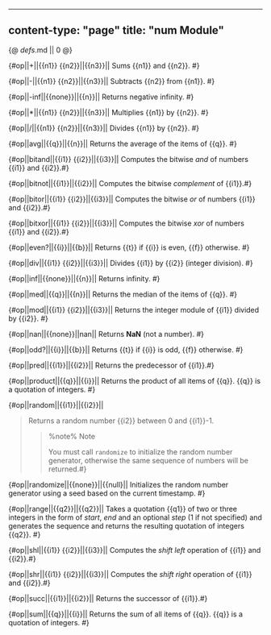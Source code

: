 -----
content-type: "page"
title: "num Module"
-----
{@ _defs_.md || 0 @}

{#op||+||{{n1}} {{n2}}||{{n3}}||
Sums {{n1}} and {{n2}}. #}

{#op||-||{{n1}} {{n2}}||{{n3}}||
Subtracts {{n2}} from {{n1}}. #}

{#op||-inf||{{none}}||{{n}}||
Returns negative infinity. #}

{#op||\*||{{n1}} {{n2}}||{{n3}}||
Multiplies {{n1}} by {{n2}}. #}

{#op||/||{{n1}} {{n2}}||{{n3}}||
Divides {{n1}} by {{n2}}. #}

{#op||avg||{{q}}||{{n}}||
Returns the average of the items of {{q}}. #}

{#op||bitand||{{i1}} {{i2}}||{{i3}}||
Computes the bitwise *and* of numbers {{i1}} and {{i2}}.#}

{#op||bitnot||{{i1}}||{{i2}}||
Computes the bitwise *complement* of {{i1}}.#}

{#op||bitor||{{i1}} {{i2}}||{{i3}}||
Computes the bitwise *or* of numbers {{i1}} and {{i2}}.#}

{#op||bitxor||{{i1}} {{i2}}||{{i3}}||
Computes the bitwise *xor* of numbers {{i1}} and {{i2}}.#}

{#op||even?||{{i}}||{{b}}||
Returns {{t}} if {{i}} is even, {{f}} otherwise. #}

{#op||div||{{i1}} {{i2}}||{{i3}}||
Divides {{i1}} by {{i2}} (integer division). #}

{#op||inf||{{none}}||{{n}}||
Returns infinity. #}

{#op||med||{{q}}||{{n}}||
Returns the median of the items of {{q}}. #}

{#op||mod||{{i1}} {{i2}}||{{i3}}||
Returns the integer module of {{i1}} divided by {{i2}}. #}

{#op||nan||{{none}}||nan||
Returns **NaN** (not a number). #}

{#op||odd?||{{i}}||{{b}}||
Returns {{t}} if {{i}} is odd, {{f}} otherwise. #}

{#op||pred||{{i1}}||{{i2}}||
Returns the predecessor of {{i1}}.#}

{#op||product||{{q}}||{{i}}||
Returns the product of all items of {{q}}. {{q}} is a quotation of integers. #}

{#op||random||{{i1}}||{{i2}}||
> Returns a random number {{i2}} between 0 and {{i1}}-1. 
> 
> > %note%
> > Note
> > 
> > You must call `randomize` to initialize the random number generator, otherwise the same sequence of numbers will be returned.#}

{#op||randomize||{{none}}||{{null}||
Initializes the random number generator using a seed based on the current timestamp. #}

{#op||range||{{q2}}||{{q2}}||
Takes a quotation {{q1}} of two or three integers in the form of *start*, *end* and an optional *step* (1 if not specified) and generates the sequence and returns the resulting quotation of integers {{q2}}. #}

{#op||shl||{{i1}} {{i2}}||{{i3}}||
Computes the *shift left* operation of {{i1}} and {{i2}}.#}

{#op||shr||{{i1}} {{i2}}||{{i3}}||
Computes the *shift right* operation of {{i1}} and {{i2}}.#}

{#op||succ||{{i1}}||{{i2}}||
Returns the successor of {{i1}}.#}

{#op||sum||{{q}}||{{i}}||
Returns the sum of all items of {{q}}. {{q}} is a quotation of integers. #}

